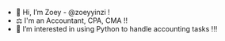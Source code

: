 - 👋 Hi, I’m Zoey - @zoeyyinzi !
- ⚖️ I'm an Accountant, CPA, CMA !!
- 👀 I’m interested in using Python to handle accounting tasks !!!


<!---
zoeyyinzi/zoeyyinzi is a ✨ special ✨ repository because its `README.md` (this file) appears on your GitHub profile.
You can click the Preview link to take a look at your changes.
--->
